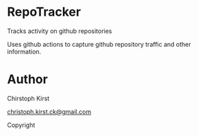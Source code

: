 # RepoTracker

Tracks activity on github repositories

Uses github actions to capture  github repository traffic and other information.

# Author

Chirstoph Kirst 

<christoph.kirst.ck@gmail.com>

Copyright 
